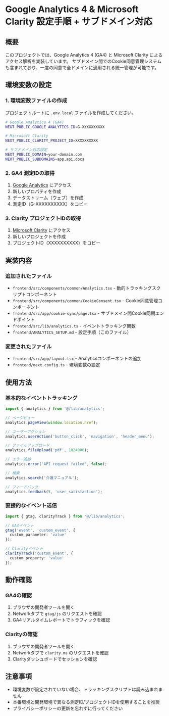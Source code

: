 # Google Analytics 4 & Microsoft Clarity 設定手順 + サブドメイン対応

## 概要
このプロジェクトでは、Google Analytics 4 (GA4) と Microsoft Clarity によるアクセス解析を実装しています。
サブドメイン間でのCookie同意管理システムも含まれており、一度の同意で全ドメインに適用される統一管理が可能です。

## 環境変数の設定

### 1. 環境変数ファイルの作成
プロジェクトルートに `.env.local` ファイルを作成してください。

```bash
# Google Analytics 4 (GA4)
NEXT_PUBLIC_GOOGLE_ANALYTICS_ID=G-XXXXXXXXXX

# Microsoft Clarity
NEXT_PUBLIC_CLARITY_PROJECT_ID=XXXXXXXXXX

# サブドメイン対応設定
NEXT_PUBLIC_DOMAIN=your-domain.com
NEXT_PUBLIC_SUBDOMAINS=app,api,docs
```

### 2. GA4 測定IDの取得
1. [Google Analytics](https://analytics.google.com/) にアクセス
2. 新しいプロパティを作成
3. データストリーム（ウェブ）を作成
4. 測定ID（G-XXXXXXXXXX）をコピー

### 3. Clarity プロジェクトIDの取得
1. [Microsoft Clarity](https://clarity.microsoft.com/) にアクセス
2. 新しいプロジェクトを作成
3. プロジェクトID（XXXXXXXXXX）をコピー

## 実装内容

### 追加されたファイル
- `frontend/src/components/common/Analytics.tsx` - 動的トラッキングスクリプトコンポーネント
- `frontend/src/components/common/CookieConsent.tsx` - Cookie同意管理コンポーネント
- `frontend/src/app/cookie-sync/page.tsx` - サブドメイン間Cookie同期エンドポイント
- `frontend/src/lib/analytics.ts` - イベントトラッキング関数
- `frontend/ANALYTICS_SETUP.md` - 設定手順（このファイル）

### 変更されたファイル
- `frontend/src/app/layout.tsx` - Analyticsコンポーネントの追加
- `frontend/next.config.ts` - 環境変数の設定

## 使用方法

### 基本的なイベントトラッキング
```typescript
import { analytics } from '@/lib/analytics';

// ページビュー
analytics.pageView(window.location.href);

// ユーザーアクション
analytics.userAction('button_click', 'navigation', 'header_menu');

// ファイルアップロード
analytics.fileUpload('pdf', 1024000);

// エラー追跡
analytics.error('API request failed', false);

// 検索
analytics.search('介護マニュアル');

// フィードバック
analytics.feedback(5, 'user_satisfaction');
```

### 直接的なイベント送信
```typescript
import { gtag, clarityTrack } from '@/lib/analytics';

// GA4イベント
gtag('event', 'custom_event', {
  custom_parameter: 'value'
});

// Clarityイベント
clarityTrack('custom_event', {
  custom_property: 'value'
});
```

## 動作確認

### GA4の確認
1. ブラウザの開発者ツールを開く
2. Networkタブで `gtag/js` のリクエストを確認
3. GA4リアルタイムレポートでトラフィックを確認

### Clarityの確認
1. ブラウザの開発者ツールを開く
2. Networkタブで `clarity.ms` のリクエストを確認
3. Clarityダッシュボードでセッションを確認

## 注意事項

- 環境変数が設定されていない場合、トラッキングスクリプトは読み込まれません
- 本番環境と開発環境で異なる測定ID/プロジェクトIDを使用することを推奨
- プライバシーポリシーの更新を忘れずに行ってください 